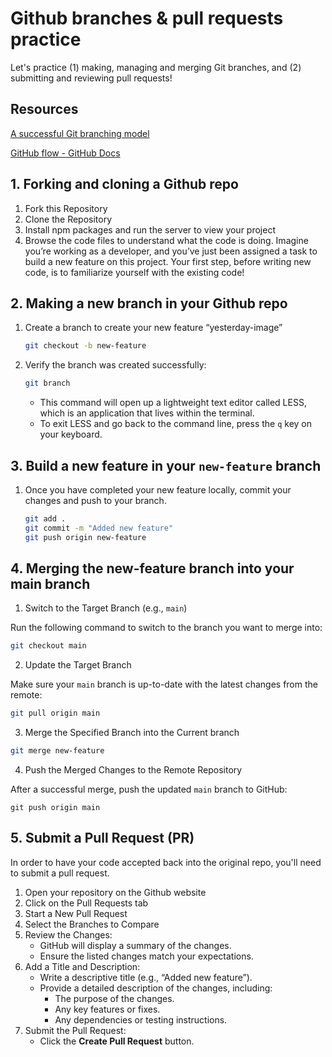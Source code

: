 # Github branches & pull requests practice 

Let's practice (1) making, managing and merging Git branches, and (2) submitting and reviewing pull requests! 


## Resources

[A successful Git branching model](https://nvie.com/posts/a-successful-git-branching-model/)

[GitHub flow - GitHub Docs](https://docs.github.com/en/get-started/using-github/github-flow)

## 1. Forking and cloning a Github repo

1. Fork this Repository
2. Clone the Repository
3. Install npm packages and run the server to view your project
4. Browse the code files to understand what the code is doing. Imagine you’re working as a developer, and you’ve just been assigned a task to build a new feature on this project. Your first step, before writing new code, is to familiarize yourself with the existing code!

## 2. Making a new branch in your Github repo

1. Create a branch to create your new feature “yesterday-image”
    
    ```bash
    git checkout -b new-feature
    ```
    
2. Verify the branch was created successfully:
    
    ```bash
    git branch
    ```
    
    - This command will open up a lightweight text editor called LESS, which is an application that lives within the terminal.
    - To exit LESS and go back to the command line, press the `q` key on your keyboard.
    

## 3. Build a new feature in your `new-feature` branch


1. Once you have completed your new feature locally, commit your changes and push to your branch.
    
    ```bash
    git add .
    git commit -m "Added new feature"
    git push origin new-feature
    ```

## 4. Merging the new-feature branch into your main branch


1. Switch to the Target Branch (e.g., `main`)

  Run the following command to switch to the branch you want to merge into:
  
  ```bash
  git checkout main
  ```

2. Update the Target Branch

  Make sure your `main` branch is up-to-date with the latest changes from the remote:
  
  ```bash
  git pull origin main
  ```

3. Merge the Specified Branch into the Current branch

  ```bash
  git merge new-feature
  ```

4. Push the Merged Changes to the Remote Repository

  After a successful merge, push the updated `main` branch to GitHub:
  
  ```
  git push origin main
  ```

## 5. Submit a Pull Request (PR)
In order to have your code accepted back into the original repo, you'll need to submit a pull request. 

1. Open your repository on the Github website
2. Click on the Pull Requests tab
3. Start a New Pull Request
5. Select the Branches to Compare
6. Review the Changes:
    - GitHub will display a summary of the changes.
    - Ensure the listed changes match your expectations.
7. Add a Title and Description:
    - Write a descriptive title (e.g., “Added new feature”).
    - Provide a detailed description of the changes, including:
        - The purpose of the changes.
        - Any key features or fixes.
        - Any dependencies or testing instructions.
8. Submit the Pull Request:
    - Click the **Create Pull Request** button.
